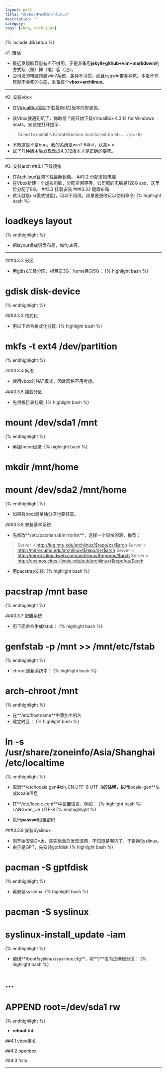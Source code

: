 ```yaml
---
layout: post
title: "在vbox中安装archlinux"
description: ""
category: 
tags: [vbox, archlinux]
---
```

{% include JB/setup %}


#1. 废话
- 最近发现脑容量有点不够用，于是准备用**jekyll+github+vim+markdown**的方式写（做）博（笔）客（记）。
- 公司发的电脑预装win7系统，各种不习惯，而且cygwin带各种坑。本着不作死就不会死的心态，准备装个**vbox+archlinux**。

---

#2. 安装vbox
- 在[VirtualBox官网](https://www.virtualbox.org/wiki/Downloads)下载最新(坑)版本的安装包。

- 装Vbox就遇到坑了，你敢信？刚开始下载VirtualBox 4.3.14 for Windows hosts，安装完打开提示:
>Failed to install NtCreateSection monitor:e9 bb eb ....
>(rc=-8)

- 不知道是不是bug，我的系统是win7 64bit，认裁= =
- 试了几种版本后发现改成4.3.12版本才是正确的姿势。

---

#3. 安装arch
##3.1 下载镜像
- 在[Archlinux官网](https://www.archlinux.org/download/)下载最新镜像。
##3.2 分配虚拟电脑
- 在Vbox新建一个虚拟电脑，分配空间等等，公司配的电脑是128G ssd，这里给分配了8G。
##3.3 挂载安装
###3.3.1 键盘布局
- 默认就是us(美式键盘)，可以不用改。如果要更改可以使用命令:
{% highlight bash %}
# loadkeys layout
{% endhighlight %}
- 把layout换成键盘布局，如fr,uk等。

---
###3.3.2 分区
- 用gdisk工具分区，根目录3G，home目录5G：
{% highlight bash %}
# gdisk disk-device
{% endhighlight %}

###3.3.3 格式化
- 用以下命令格式化分区:
{% highlight bash %}
# mkfs -t ext4 /dev/partition
{% endhighlight %}

###3.3.4 网络
- 使用vbox的NAT模式，因此网格不用考虑。

###3.3.5 挂载分区
- 先将根目录挂载:
{% highlight bash %}
# mount /dev/sda1 /mnt
{% endhighlight %}
- 再挂hmoe目录:
{% highlight bash %}
# mkdir /mnt/home
# mount /dev/sda2 /mnt/home
{% endhighlight %}
- 如果有boot是单独分区也要挂载。

###3.3.6 安装基本系统
- 先修改**/etc/pacman.d/mirrorlist**，选择一个较快的源，推荐：
> Server = http://lug.mtu.edu/archlinux/$repo/os/$arch
> Server = http://mirror.umd.edu/archlinux/$repo/os/$arch
> Server = http://mirrors.liquidweb.com/archlinux/$repo/os/$arch
> Server = http://cosmos.cites.illinois.edu/pub/archlinux/$repo/os/$arch

- 用pacstrap安装:
{% highlight bash %}
# pacstrap /mnt base
{% endhighlight %}

###3.3.7 配置系统 
- 用下面命令生成fstab：
{% highlight bash %}
# genfstab -p /mnt >> /mnt/etc/fstab
{% endhighlight %}

- chroot到新系统中：
{% highlight bash %}
# arch-chroot /mnt
{% endhighlight %}

- 在**/etc/hostname**中添加主机名
- 建立时区：
{% highlight bash %}
# ln -s /usr/share/zoneinfo/Asia/Shanghai /etc/localtime
{% endhighlight %}

- 取消**/etc/locale.gen**中**zh_CN.UTF-8 UTF-8**的注释，执行**locale-gen**生成lcoale信息
- 在**/etc/locale.conf**中设置语言，例如：
{% highlight bash %}
LANG=en_US.UTF-8
{% endhighlight %}

- 执行**passwd**设置密码

###3.3.8 安装Syslinux
- 刚开始安装Grub，装完后重启发现没网，不知道是哪坑了，于是换Syslinux。
- 由于是GPT，先安装gptfdisk
{% highlight bash %}
# pacman -S gptfdisk
{% endhighlight %}

- 再安装syslinux:
{% highlight bash %}
# pacman -S syslinux
# syslinux-install_update -iam
{% endhighlight %}

- 编缉**/boot/syslinux/syslinux.cfg**，将**/**指向正确根分区：
{% highlight bash %}
# ...
# APPEND root=/dev/sda1 rw
{% endhighlight %}

- **reboot**
#4. 

##4.1 vbox相关

##4.2 openbox

##4.3 fcitx

---
